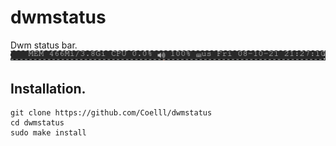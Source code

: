 # dwmstatus
Dwm status bar.
![screenshot](screenshot.png)

Installation.
-------------

```
git clone https://github.com/Coelll/dwmstatus
cd dwmstatus
sudo make install
```

